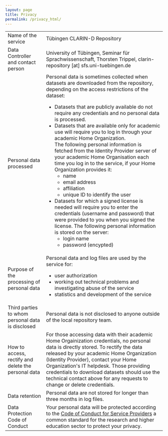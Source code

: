 ```yaml
---
layout: page
title: Privacy
permalink: /privacy_html/
---
```


<table>
  <tr>
    <td>Name of the service</td>
    <td>Tübingen CLARIN-D Repository</td>
  </tr>
  <tr>
    <td>Data Controller and contact person</td>
    <td>University of Tübingen, Seminar für Sprachwissenschaft, Thorsten Trippel, clarin-repository [at] sfs.uni-tuebingen.de</td>
  </tr>
  <tr>
    <td>Personal data processed</td>
    <td>Personal data is sometimes collected when datasets are downloaded from the repository, depending on the access restrictions of the dataset:
      <ul>
	<li>
	  Datasets that are publicly available do not require any credentials and no personal data is processed.
	</li>
	<li>Datasets that are available only for academic use will require you to log in through your academic Home Organization.<br />    The following personal information is fetched from the Identity Provider server of your academic Home Organisation each time you log in to the service, if your Home Organization provides it:
	  <ul>
	    <li>name</li>
	    <li>email address</li>
	    <li>affiliation</li>
	    <li>unique ID to identify the user</li>
	  </ul>
	</li>
	<li>Datasets for which a signed license is needed will require you to enter the credentials (username and password) that were provided to you when you signed the license.  The following personal information is stored on the server:
	  <ul>
	    <li>login name</li>
	    <li>password (encypted)</li>
	  </ul>
	</li>
      </ul>
    </td>
  </tr>
  <tr>
    <td>Purpose of the processing of personal data </td>
    <td>Personal data and log files are used by the service for:
    <ul>
      <li>user authorization</li>
      <li>working out technical problems and investigating abuse of the service</li>
      <li>statistics and development of the service</li>
    </ul>
    </td>
  </tr>
  <tr>
    <td>Third parties to whom personal data is disclosed </td>
    <td> Personal data is not disclosed to anyone outside of the local repository team. </td>
  </tr>
  <tr>
    <td>How to access, rectify and delete the personal data</td>
    <td>For those accessing data with their academic Home Orgainization credentials, no personal data is directly stored.  To rectify the data released by your academic Home Organization (Identity Provider), contact your Home Organization's IT helpdesk. Those providing credentials to download datasets should use the technical contact above for any requests to change or delete credentials.</td>
  </tr>
  <tr>
    <td>Data retention </td>
    <td>Personal data are not stored for longer than three months in log files.</td>
  </tr>
  <tr>
    <td>Data Protection Code of Conduct</td>
    <td>Your personal data will be protected according to the <a href="http://www.geant.net/uri/dataprotection-code-of-conduct/v1">Code of Conduct for Service Providers</a> a common standard for the research and higher education sector to protect your privacy.</td>
  </tr>
</table>	
  


